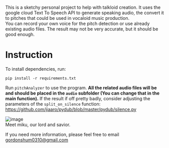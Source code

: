 This is a sketchy personal project to help with talkloid creation. It uses the google cloud Text To Speech API to generate speaking audio, the convert it to pitches that could be used in vocaloid music production. <br>
You can record your own voice for the pitch detection or use already existing audio files. The result may not be very accurate, but it should be good enough.

# Instruction

To install dependencies, run:

```
pip install -r requirements.txt
```

Run ``pitchAnalyzer`` to use the program. **All the related audio files will be and should be placed in the ``audio`` subfolder (You can change that in the main function).**  If the result if off pretty badly, consider adjusting the parameters of the 
``split_on_silence`` function: https://github.com/jiaaro/pydub/blob/master/pydub/silence.py


![image](https://github.com/user-attachments/assets/9bd07a02-8d2a-4e18-a84e-1d1f481b42c7) <br>
Meet miku, our lord and savior.

If you need more information, please feel free to email gordonshum0310@gmail.com


